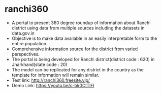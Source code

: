 # ranchi360

- A portal to present 360 degree roundup of information about Ranchi district using data from multiple sources including the datasets in data.gov.in
- Objective is to make data available in an easily interpretable form to the entire population.
- Comprehensive information source for the district from varied perspectives.
- The portal is being developed for Ranchi district(district code : 620) in Jharkhand(state code : 20)
- The model can be replicated for any district in the country as the template for information will remain similar.
- Test link: http://ranchi360.freesite.vip/
- Demo Link: https://youtu.be/c-bk0CtTlFI 
